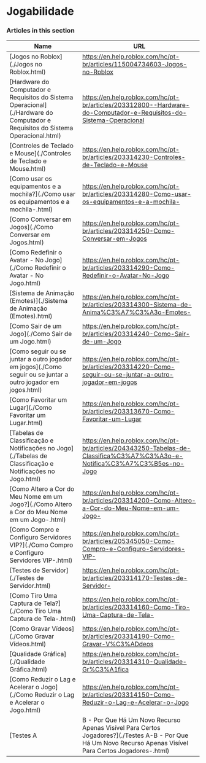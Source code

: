 # Jogabilidade  
### Articles in this section
Name|URL
-|-
[Jogos no Roblox](./Jogos no Roblox.html) |https://en.help.roblox.com/hc/pt-br/articles/115004734603-Jogos-no-Roblox
[Hardware do Computador e Requisitos do Sistema Operacional](./Hardware do Computador e Requisitos do Sistema Operacional.html) |https://en.help.roblox.com/hc/pt-br/articles/203312800--Hardware-do-Computador-e-Requisitos-do-Sistema-Operacional
[Controles de Teclado e Mouse](./Controles de Teclado e Mouse.html) |https://en.help.roblox.com/hc/pt-br/articles/203314230-Controles-de-Teclado-e-Mouse
[Como usar os equipamentos e a mochila?](./Como usar os equipamentos e a mochila-.html) |https://en.help.roblox.com/hc/pt-br/articles/203314280-Como-usar-os-equipamentos-e-a-mochila-
[Como Conversar em Jogos](./Como Conversar em Jogos.html) |https://en.help.roblox.com/hc/pt-br/articles/203314250-Como-Conversar-em-Jogos
[Como Redefinir o Avatar - No Jogo](./Como Redefinir o Avatar - No Jogo.html) |https://en.help.roblox.com/hc/pt-br/articles/203314290-Como-Redefinir-o-Avatar-No-Jogo
[Sistema de Animação (Emotes)](./Sistema de Animação (Emotes).html) |https://en.help.roblox.com/hc/pt-br/articles/203314300-Sistema-de-Anima%C3%A7%C3%A3o-Emotes-
[Como Sair de um Jogo](./Como Sair de um Jogo.html) |https://en.help.roblox.com/hc/pt-br/articles/203314240-Como-Sair-de-um-Jogo
[Como seguir ou se juntar a outro jogador em jogos](./Como seguir ou se juntar a outro jogador em jogos.html) |https://en.help.roblox.com/hc/pt-br/articles/203314220-Como-seguir-ou-se-juntar-a-outro-jogador-em-jogos
[Como Favoritar um Lugar](./Como Favoritar um Lugar.html) |https://en.help.roblox.com/hc/pt-br/articles/203313670-Como-Favoritar-um-Lugar
[Tabelas de Classificação e Notificações no Jogo](./Tabelas de Classificação e Notificações no Jogo.html) |https://en.help.roblox.com/hc/pt-br/articles/204343250-Tabelas-de-Classifica%C3%A7%C3%A3o-e-Notifica%C3%A7%C3%B5es-no-Jogo
[Como Altero a Cor do Meu Nome em um Jogo?](./Como Altero a Cor do Meu Nome em um Jogo-.html) |https://en.help.roblox.com/hc/pt-br/articles/203314200-Como-Altero-a-Cor-do-Meu-Nome-em-um-Jogo-
[Como Compro e Configuro Servidores VIP?](./Como Compro e Configuro Servidores VIP-.html) |https://en.help.roblox.com/hc/pt-br/articles/205345050-Como-Compro-e-Configuro-Servidores-VIP-
[Testes de Servidor](./Testes de Servidor.html) |https://en.help.roblox.com/hc/pt-br/articles/203314170-Testes-de-Servidor-
[Como Tiro Uma Captura de Tela?](./Como Tiro Uma Captura de Tela-.html) |https://en.help.roblox.com/hc/pt-br/articles/203314160-Como-Tiro-Uma-Captura-de-Tela-
[Como Gravar Vídeos](./Como Gravar Vídeos.html) |https://en.help.roblox.com/hc/pt-br/articles/203314190-Como-Gravar-V%C3%ADdeos
[Qualidade Gráfica](./Qualidade Gráfica.html) |https://en.help.roblox.com/hc/pt-br/articles/203314310-Qualidade-Gr%C3%A1fica
[Como Reduzir o Lag e Acelerar o Jogo](./Como Reduzir o Lag e Acelerar o Jogo.html) |https://en.help.roblox.com/hc/pt-br/articles/203314150-Como-Reduzir-o-Lag-e-Acelerar-o-Jogo
[Testes A|B - Por Que Há Um Novo Recurso Apenas Visível Para Certos Jogadores?](./Testes A-B - Por Que Há Um Novo Recurso Apenas Visível Para Certos Jogadores-.html) |https://en.help.roblox.com/hc/pt-br/articles/203312530-Testes-A-B-Por-Que-H%C3%A1-Um-Novo-Recurso-Apenas-Vis%C3%ADvel-Para-Certos-Jogadores-